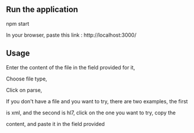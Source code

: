 ## Run the application

npm start

In your browser, paste this link : http://localhost:3000/

## Usage

Enter the content of the file in the field provided for it,

Choose file type,

Click on parse,

If you don't have a file and you want to try, there are two examples, the first 

is xml, and the second is hl7, click on the one you want to try, copy the 

content, and paste it in the field provided



